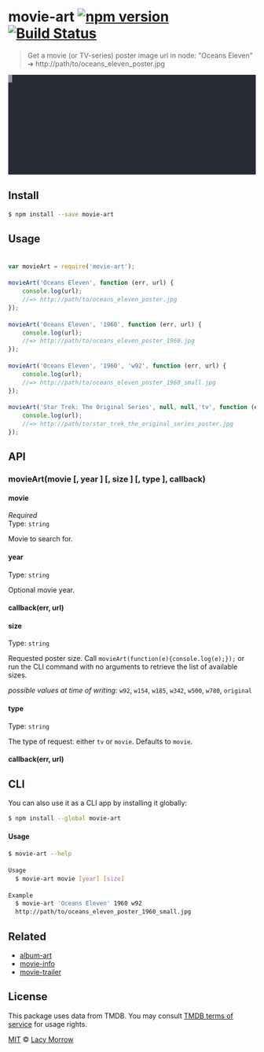 # movie-art [![npm version](https://badge.fury.io/js/movie-art.svg)](https://badge.fury.io/js/movie-art) [![Build Status](https://travis-ci.org/lacymorrow/movie-art.svg?branch=master)](https://travis-ci.org/lacymorrow/movie-art)

> Get a movie (or TV-series) poster image url in node: "Oceans Eleven" ➔ http://path/to/oceans_eleven_poster.jpg

<img align="center" src="demo.svg" alt="movie-art demo" />

## Install

```bash
$ npm install --save movie-art
```


## Usage

```js

var movieArt = require('movie-art');

movieArt('Oceans Eleven', function (err, url) {
    console.log(url);
    //=> http://path/to/oceans_eleven_poster.jpg
});

movieArt('Oceans Eleven', '1960', function (err, url) {
    console.log(url);
    //=> http://path/to/oceans_eleven_poster_1960.jpg
});

movieArt('Oceans Eleven', '1960', 'w92', function (err, url) {
    console.log(url);
    //=> http://path/to/oceans_eleven_poster_1960_small.jpg
});

movieArt('Star Trek: The Original Series', null, null,'tv', function (err, url) {
    console.log(url);
    //=> http://path/to/star_trek_the_original_series_poster.jpg
});

```

## API

### movieArt(movie [, year ] [, size ] [, type ], callback)

#### movie

*Required*  
Type: `string`

Movie to search for.


#### year

Type: `string` 

Optional movie year.

#### callback(err, url)


#### size

Type: `string` 

Requested poster size. 
Call `movieArt(function(e){console.log(e);});` or run the CLI command with no arguments to retrieve the list of available sizes.

*possible values at time of writing:* `w92`, `w154`, `w185`, `w342`, `w500`, `w780`, `original`

#### type

Type: `string`

The type of request: either `tv` or `movie`. Defaults to `movie`.


#### callback(err, url)


## CLI

You can also use it as a CLI app by installing it globally:

```bash
$ npm install --global movie-art
```

#### Usage

```bash
$ movie-art --help

Usage
  $ movie-art movie [year] [size]

Example
  $ movie-art 'Oceans Eleven' 1960 w92
  http://path/to/oceans_eleven_poster_1960_small.jpg
```


## Related

* [album-art](https://github.com/lacymorrow/album-art)
* [movie-info](https://github.com/lacymorrow/movie-info)
* [movie-trailer](https://github.com/lacymorrow/movie-trailer)


## License

This package uses data from TMDB. You may consult [TMDB terms of service](https://www.themoviedb.org/documentation/api/terms-of-use) for usage rights.

[MIT](http://opensource.org/licenses/MIT) © [Lacy Morrow](http://lacymorrow.com)
